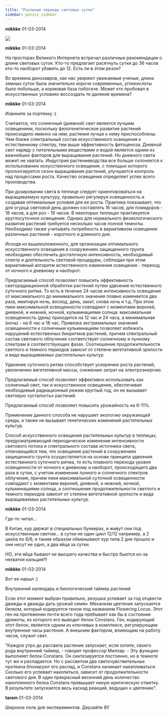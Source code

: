 ```yaml
---
title: "Различые периоды световых суток"
sidebar: ponics_sidebar
---
```


**mikkke** 01-03-2014

![](/imagehost/thumbs/500pxeuparkeriabw.jpg)


**mikkke** 01-03-2014

На просторах Великого Интернета встречал различные рекомендации о длине световых суток. Кто-то предлагает расятнуть сутки до 36 часов кто-то наоборот убавить до 12. Есть ли в этом резон?

Во времена динозавров, как нас уверяют уважаемые ученые, длина земных суток была значительно короче современных, углекислоты было побольше, а кормовая база побогаче. Может кто пробовал в искусственных условиях воссоздать те далекие времена? 


**mikkke** 01-03-2014

Извините за портянку :)

Считается, что солнечный (дневной) свет является лучшим освещением, поскольку филогенетическое развитие растений происходило именно на нем, растения лучше к нему приспособлены. Чем ближе спектральный состав искусственного освещения к естественному спектру, тем выше эффективность фитоценоза. Дневной свет наряду с питательными веществами и водой является одним из важнейших факторов для выращивания растений. Но дневного света может не хватать. Индустрия растениеводства все больше склоняется к использованию искусственного освещения, с помощью которого пролонгируется сезон выращивания растений, улучшается контроль над процессами роста. Качество освещения определяет успех всего производства.

При дозировании света в теплице следует ориентироваться на выращиваемую культуру, правильно регулируя освещенность и создавая оптимальные условия для ее роста. Практика показывает, что для огурца световой день должен составлять 16 часов, для помидоров - 18 часов, а для роз - 19 часов. В некоторых теплицах практикуется круглосуточное освещение. Однако для нормального физиологического развития растений требуется несколько часов полной темноты. Необходимо также учитывать потребность в вариативном освещении различных растений - короткого и длинного дня.

Исходя из вышеизложенного, для организации оптимального искусственного освещения в сооружениях защищенного грунта необходимо обеспечить достаточную интенсивность, необходимый спектр и длительность световой процедуры, соблюдая при этом вариативный алгоритм естественного изменения освещения - переход от ночного к дневному и наоборот.

Предлагаемый способ позволяет повысить эффективность светорадиационной обработки растений путем удвоения естественного суточного ритма. То есть в течение 24 часов интенсивность освещения от максимального до минимального значения плавно изменяется два раза, имитируя ночь, восход, день, закат, снова ночь и т.д. При этом пики максимальной освещенности совпадают с моментами верхней, дневной, и нижней, ночной, кульминациями солнца: максимальная освещенность (день) приходится на 12 час и 24 часа, а минимальная (ночь) - на 6 час и 18 час. Привязка экстремальных значений освещенности к солнечным кульминациям позволяет избежать нарушений естественных биоритмов растений, причем спектральный состав светового облучения соответствует солнечному и лунному спектрам в соответствующих фазах. Соотношение продолжительности светлого и темного периодов зависит от степени вегетативной зрелости и вида выращиваемых растительных культур.

Удвоение суточного ритма способствует ускорению роста растений, увеличению вегетативной массы, снижению затрат на электроэнергию.

Предлагаемый способ позволяет эффективно использовать как солнечный свет, так и искусственное освещение, обеспечивая необходимый радиационный режим круглый год, он не вызывает световую «усталость» растений.

Предлагаемый способ позволяет повысить урожайность на 6-11%.

Применение данного способа не нарушает экологию окружающей среды, а также не вызывает генетических изменений растительных культур.

Способ искусственного освещения растительных культур в теплицах, предусматривающий периодическое изменение интенсивности светового потока и спектрального состава источника света, отличающийся тем, что освещение растений в сооружениях защищенного грунта осуществляется на основе принципа удвоения естественного суточного ритма, то есть плавного перехода уровня освещенности от ночного к дневному и наоборот, происходящего два раза в сутки, с учетом изменения лунного и солнечного спектров облучения, причем пики максимальной суточной освещенности совпадают с моментами верхней, дневной, и нижней, ночной, кульминациями солнца, а соотношение продолжительности светлого и темного периодов зависит от степени вегетативной зрелости и вида выращиваемых растительных культур.


**mikkke** 01-03-2014

Где-то читал...

В Китае, кур держат в специальных бункерах, и живут они под искусственным светом... в сутки не один цикл 12/12 например, а 2 цикла по 6/6, и таким образом обманывают кур типа 2 дня прошло и они несут не одно, а два яйца за сутки.

НО, эти яйца бывают не высшего качества и быстро бьются из-за нехватки кальция!!!


**mikkke** 01-03-2014

Вот ее нарыл :)

Внутренний календарь и биологический таймер растений

Если этот момент выбран правильно, резушка успевает за год отцвести дважды и дважды дать урожай семян. Механизм цветения запускается белком, который кодируется геном под названием Flowering Locus. Этот ген на протяжении почти всего года пребывает как бы в состоянии дремоты, из которого его выводит белок Constans. Ген, кодирующий этот белок, является одним из ключевых в комплексе, регулирующем внутренние часы растения. А внешним фактором, влияющим на работу часов, служит свет.

"Каждое утро до рассвета растение запускает, если хотите, своего рода внутренний таймер, - говорит профессор Миллар. - Эту функцию выполняет белок Constans. Он синтезируется постоянно, но в темноте тут же и распадается. Но с рассветом два светочувствительных протеина блокируют его распад, и Constans начинает накапливаться. Сколько его успевает накопиться, зависит от продолжительности светового дня. В один прекрасный весенний день количество накопленного белка Constans превышает некую критическую отметку. В результате запускается весь каскад реакций, ведущих к цветению".


**taram** 01-03-2014

Широкое поле для эксперементов. Дерзайте *8)*!


